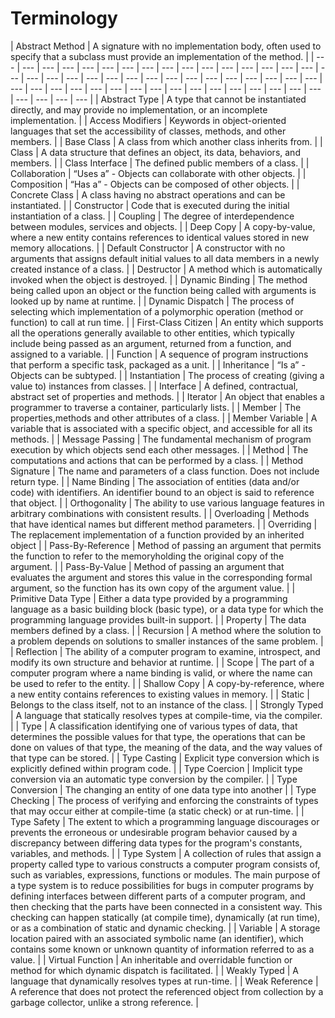 # Terminology



| Abstract Method | A signature with no implementation body, often used to specify that a subclass must provide an implementation of the method. |
| --- | --- | --- | --- | --- | --- | --- | --- | --- | --- | --- | --- | --- | --- | --- | --- | --- | --- | --- | --- | --- | --- | --- | --- | --- | --- | --- | --- | --- | --- | --- | --- | --- | --- | --- | --- | --- | --- | --- | --- | --- | --- | --- | --- | --- | --- | --- | --- | --- | --- | --- | --- |
| Abstract Type | A type that cannot be instantiated directly, and may provide no implementation, or an incomplete implementation. |
| Access Modifiers | Keywords in object-oriented languages that set the accessibility of classes, methods, and other members. |
| Base Class | A class from which another class inherits from. |
| Class | A data structure that defines an object, its data, behaviors, and members. |
| Class Interface | The defined public members of a class. |
| Collaboration | “Uses a” - Objects can collaborate with other objects. |
| Composition | “Has a” - Objects can be composed of other objects. |
| Concrete Class | A class having no abstract operations and can be instantiated. |
| Constructor | Code that is executed during the initial instantiation of a class. |
| Coupling | The degree of interdependence between modules, services and objects. |
| Deep Copy | A copy-by-value, where a new entity contains references to identical values stored in new memory allocations. |
| Default Constructor | A constructor with no arguments that assigns default initial values to all data members in a newly created instance of a class. |
| Destructor | A method which is automatically invoked when the object is destroyed. |
| Dynamic Binding | The method being called upon an object or the function being called with arguments is looked up by name at runtime. |
| Dynamic Dispatch | The process of selecting which implementation of a polymorphic operation \(method or function\) to call at run time. |
| First-Class Citizen | An entity which supports all the operations generally available to other entities, which typically include being passed as an argument, returned from a function, and assigned to a variable. |
| Function | A sequence of program instructions that perform a specific task, packaged as a unit. |
| Inheritance | “Is a” - Objects can be subtyped. |
| Instantiation | The process of creating \(giving a value to\) instances from classes. |
| Interface | A defined, contractual, abstract set of properties and methods. |
| Iterator | An object that enables a programmer to traverse a container, particularly lists. |
| Member | The properties,methods and other attributes of a class. |
| Member Variable | A variable that is associated with a specific object, and accessible for all its methods. |
| Message Passing | The fundamental mechanism of program execution by which objects send each other messages. |
| Method | The computations and actions that can be performed by a class. |
| Method Signature | The name and parameters of a class function.  Does not include return type. |
| Name Binding | The association of entities \(data and/or code\) with identifiers. An identifier bound to an object is said to reference that object. |
| Orthogonality | The ability to use various language features in arbitrary combinations with consistent results. |
| Overloading | Methods that have identical names but different method parameters. |
| Overriding | The replacement implementation of a function provided by an inherited object |
| Pass-By-Reference | Method of passing an argument that permits the function to refer to the memoryholding the original copy of the argument. |
| Pass-By-Value | Method of passing an argument that evaluates the argument and stores this value in the corresponding formal argument, so the function has its own copy of the argument value. |
| Primitive Data Type | Either a data type provided by a programming language as a basic building block \(basic type\), or a data type for which the programming language provides built-in support. |
| Property | The data members defined by a class. |
| Recursion | A method where the solution to a problem depends on solutions to smaller instances of the same problem. |
| Reflection | The ability of a computer program to examine, introspect, and modify its own structure and behavior at runtime. |
| Scope | The part of a computer program where a name binding is valid, or where the name can be used to refer to the entity. |
| Shallow Copy | A copy-by-reference, where a new entity contains references to existing values in memory. |
| Static | Belongs to the class itself, not to an instance of the class. |
| Strongly Typed | A language that statically resolves types at compile-time, via the compiler. |
| Type | A classification identifying one of various types of data, that determines the possible values for that type, the operations that can be done on values of that type, the meaning of the data, and the way values of that type can be stored. |
| Type Casting | Explicit type conversion which is explicitly defined within program code. |
| Type Coercion | Implicit type conversion via an automatic type conversion by the compiler. |
| Type Conversion | The changing an entity of one data type into another |
| Type Checking | The process of verifying and enforcing the constraints of types that may occur either at compile-time \(a static check\) or at run-time. |
| Type Safety | The extent to which a programming language discourages or prevents the erroneous or undesirable program behavior caused by a discrepancy between differing data types for the program's constants, variables, and methods. |
| Type System | A collection of rules that assign a property called type to various constructs a computer program consists of, such as variables, expressions, functions or modules. The main purpose of a type system is to reduce possibilities for bugs in computer programs by defining interfaces between different parts of a computer program, and then checking that the parts have been connected in a consistent way. This checking can happen statically \(at compile time\), dynamically \(at run time\), or as a combination of static and dynamic checking. |
| Variable | A storage location paired with an associated symbolic name \(an identifier\), which contains some known or unknown quantity of information referred to as a value. |
| Virtual Function | An inheritable and overridable function or method for which dynamic dispatch is facilitated. |
| Weakly Typed | A language that dynamically resolves types at run-time. |
| Weak Reference | A reference that does not protect the referenced object from collection by a garbage collector, unlike a strong reference. |


